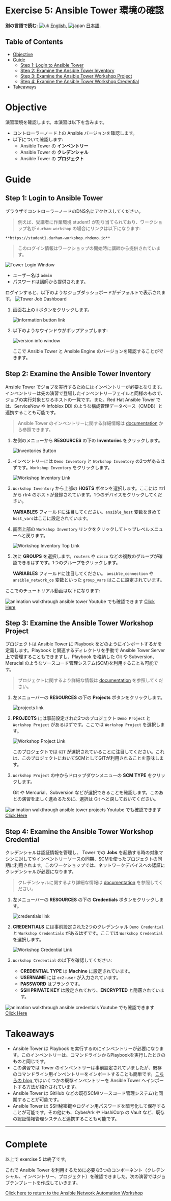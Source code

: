 # Exercise 5: Ansible Tower 環境の確認

**別の言語で読む**: ![uk](../../../images/uk.png) [English](README.md),  ![japan](../../../images/japan.png) [日本語](README.ja.md).

## Table of Contents

- [Objective](#objective)
- [Guide](#guide)
   - [Step 1: Login to Ansible Tower](#step-1-login-to-ansible-tower)
   - [Step 2: Examine the Ansible Tower Inventory](#step-2-examine-the-ansible-tower-inventory)
   - [Step 3: Examine the Ansible Tower Workshop Project](#step-3-examine-the-ansible-tower-workshop-project)
   - [Step 4: Examine the Ansible Tower Workshop Credential](#step-4-examine-the-ansible-tower-workshop-credential)
- [Takeaways](#takeaways)

# Objective

演習環境を確認します。本演習は以下を含みます。
- コントローラーノード上の Ansible バージョンを確認します。
- 以下について確認します:
  - Ansible Tower の **インベントリー**
  - Ansible Tower の **クレデンシャル**
  - Ansible Tower の **プロジェクト**

# Guide

## Step 1: Login to Ansible Tower

ブラウザでコントローラーノードのDNS名にアクセスしてください。

>例えば、受講者に作業環境 student1 が割り当てられており、ワークショップ名が `durham-workshop` の場合にリンクは以下になります:

    **https://student1.durham-workshop.rhdemo.io**

>このログイン情報はワークショップの開始時に講師から提供されています。

![Tower Login Window](images/login_window.png)
- ユーザー名は `admin`
- パスワードは講師から提供されます。

ログインすると、以下のようなジョブダッシュボードがデフォルトで表示されます。
![Tower Job Dashboard](images/tower_login.png)

1.  画面右上の **i** ボタンをクリックします。

    ![information button link](images/information_button.png)

2.  以下のようなウインドウがポップアップします:

    ![version info window](images/version_info.png)

    ここで Ansible Tower と Ansible Engine のバージョンを確認することができます。


## Step 2: Examine the Ansible Tower Inventory

Ansible Tower でジョブを実行するためにはインベントリーが必要となります。インベントリーは先の演習で登場したインベントリーフェイルと同様のもので、ジョブの実行対象となるホストの一覧です。また、Red Hat Ansible Tower では、ServiceNow や Infoblox DDI のような構成管理データベース（CMDB）と連携することも可能です。

>Ansible Tower のインベントリーに関する詳細情報は [documentation](https://docs.ansible.com/ansible-tower/latest/html/userguide/inventories.html) から参照できます。

1. 左側のメニューから **RESOURCES** の下の **Inventories** をクリックします。

    ![Inventories Button](images/inventories.png)

2. インベントリーには `Demo Inventory` と `Workshop Inventory` の2つがあるはずです。`Workshop Inventory` をクリックします。

    ![Workshop Inventory Link](images/workshop_inventory.png)

3. `Workshop Inventory` から上部の **HOSTS** ボタンを選択します。ここには rtr1 から rtr4 のホストが登録されています。1つのデバイスをクリックしてください。

     **VARIABLES** フィールドに注目してください。`ansible_host` 変数を含めて `host_vars`はここに設定されています。

4. 画面上部の `Workshop Inventory` リンクをクリックしてトップレベルメニューへと戻ります。

    ![Workshop Inventory Top Link](images/workshop_inventory_top.png)

5. 次に **GROUPS** を選択します。`routers` や `cisco` などの複数のグループが確認できるはずです。1つのグループをクリックします。

     **VARIABLES** フィールドに注目してください。 `ansible_connection` や `ansible_network_os` 変数といった `group_vars` はここに設定されています。

ここでのチュートリアル動画は以下になります:

![animation walkthrough ansible tower](images/inventory.gif)
Youtube でも確認できます  [Click Here](https://youtu.be/4JNbFNSUS9g)


## Step 3: Examine the Ansible Tower Workshop Project

プロジェクトは Ansible Tower に Playbook をどのようにインポートするかを定義します。Playbook と関連するディレクトリを手動で Ansible Tower Server 上で管理することもできますし、Playbook を格納した Git や Subversion、Merucial のようなソースコード管理システム(SCM)を利用することも可能です。

> プロジェクトに関するより詳細な情報は [documentation](https://docs.ansible.com/ansible-tower/latest/html/userguide/projects.html) を参照してください。

1. 左メニューバーの **RESOURCES** の下の **Projects** ボタンをクリックします。

    ![projects link](images/projects.png)

2. **PROJECTS** には事前設定された2つのプロジェクト `Demo Project` と `Workshop Project` があるはずです。ここでは `Workshop Project` を選択します。

    ![Workshop Project Link](images/workshop_project.png)

    このプロジェクトでは `GIT` が選択されていることに注目してください。これは、このプロジェクトにおいてSCMとしてGITが利用されることを意味します。

3. `Workshop Project` の中からドロップダウンメニューの **SCM TYPE** をクリックします。

    Git や Mercurial、Subversion などが選択できることを確認します。このあとの演習を正しく進めるために、選択は Git へと戻しておいてください。

![animation walkthrough ansible tower projects](images/projects.gif)
Youtube でも確認できます  [Click Here](https://youtu.be/xRA97XTxMjA)

## Step 4: Examine the Ansible Tower Workshop Credential

クレデンシャルは認証情報を管理し、 Tower での **Jobs** を起動する時の対象マシンに対してやインベントリーソースの同期、SCMを使ったプロジェクトの同期に利用されます。このワークショップでは、ネットワークデバイスへの認証にクレデンシャルが必要になります。

> クレデンシャルに関するより詳細な情報は [documentation](https://docs.ansible.com/ansible-tower/latest/html/userguide/credentials.html) を参照してください。

1. 左メニューバーの **RESOURCES** の下の **Credentials** ボタンをクリックします。

    ![credentials link](images/credentials.png)

2. **CREDENTIALS** には事前設定された2つのクレデンシャル `Demo Credential` と `Workshop Credentials` があるはずです。ここでは `Workshop Credential` を選択します。

    ![Workshop Credential Link](images/workshop_credential.png)

3. `Workshop Credential` の以下を確認してください:
    - **CREDENTIAL TYPE** は **Machine** に設定されています。
    - **USERNAME** には `ec2-user` が入力されています。
    - **PASSWORD** はブランクです。
    - **SSH PRIVATE KEY** は設定されており、**ENCRYPTED** と隠蔽されています。

![animation walkthrough ansible credentials](images/credentials.gif)
Youtube でも確認できます [Click Here](https://youtu.be/UT0t_hlNw-c)

# Takeaways

- Ansible Tower は Playbook を実行するのにインベントリーが必要になります。このインベントリーは、コマンドラインからPlaybookを実行したときのものと同じです。
- この演習では Tower のインベントリーは事前設定されていましたが、既存のコマンドライン用インベントリーをインポートすることも簡単です。[こちらの blog ](https://www.ansible.com/blog/three-quick-ways-to-move-your-ansible-inventory-into-red-hat-ansible-tower) ではいくつかの既存インベントリーを Ansible Tower へインポートする方法が紹介されています。
- Ansible Tower は GitHub などの既存SCM(ソースコード管理システム)と同期することが可能です。
- Ansible Tower は SSH秘密鍵やログイン用パスワードを暗号化して保存することが可能です。その他にも、CyberArk や HashiCorp の Vault など、既存の認証情報管理システムと連携することも可能です。

---

# Complete

以上で exercise 5 は終了です。

これで Ansible Tower を利用するために必要な3つのコンポーネント（クレデンシャル、インベントリー、プロジェクト）を確認できました。次の演習ではジョブテンプレートを作成していきます。

[Click here to return to the Ansible Network Automation Workshop](../README.ja.md)
